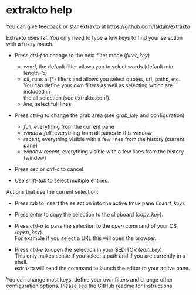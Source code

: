 # extrakto help

You can give feedback or star extrakto at https://github.com/laktak/extrakto

Extrakto uses fzf. You only need to type a few keys to find your selection with a fuzzy match.

- Press *ctrl-f* to change to the next filter mode (*filter_key*)
  - *word*, the default filter allows you to select words (default min length=5)
  - *all*, runs all(*) filters and allows you select quotes, url, paths, etc. \
    You can define your own filters as well as selecting which are included in \
    the all selection (see extrakto.conf).
  - *line*, select full lines

- Press *ctrl-g* to change the grab area (see *grab_key* and configuration)
  - *full*, everything from the current pane
  - *window full*, everything from all panes in this window
  - *recent*, everything visible with a few lines from the history (current pane)
  - *window recent*, everything visible with a few lines from the history (window)

- Press *esc* or *ctrl-c* to cancel

- Use *shift-tab* to select multiple entries.

Actions that use the current selection:

- Press *tab* to insert the selection into the active tmux pane (*insert_key*).

- Press *enter* to copy the selection to the clipboard (*copy_key*).

- Press *ctrl-o* to pass the selection to the *open* command of your OS (*open_key*). \
  For example if you select a URL this will open the browser.

- Press *ctrl-e* to open the selection in your $EDITOR (*edit_key*). \
  This only makes sense if you select a path and if you are currently in a shell. \
  extrakto will send the command to launch the editor to your active pane.

You can change most keys, define your own filters and change other configuration options. Please see the GitHub readme for instructions.
